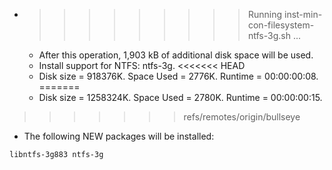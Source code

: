 * >>>>>>>>> Running inst-min-con-filesystem-ntfs-3g.sh ...
  * After this operation, 1,903 kB of additional disk space will be used.
  * Install support for NTFS: ntfs-3g.
<<<<<<< HEAD
  * Disk size = 918376K. Space Used = 2776K. Runtime = 00:00:00:08.
=======
  * Disk size = 1258324K. Space Used = 2780K. Runtime = 00:00:00:15.
>>>>>>> refs/remotes/origin/bullseye
  * The following NEW packages will be installed:
  ```bash
libntfs-3g883 ntfs-3g
  ```
